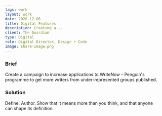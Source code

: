 ```yaml
---
tags: work
layout: work
date: 2020-12-06
title: Digital Features
description: Creating a...
client: The Guardian
type: Digital
role: Digital Director, Design + Code
image: share-image.png
---
```

### Brief 
Create a campaign to increase applications to WriteNow – Penguin's programme to get more writers from under-represented groups published. 

### Solution
Define: Author. Show that it means more than you think, and that anyone can shape its definition. 

